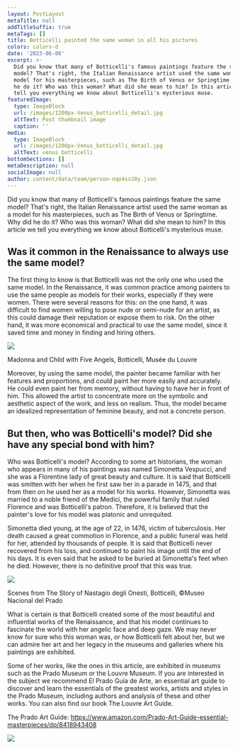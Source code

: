 ```yaml
---
layout: PostLayout
metaTitle: null
addTitleSuffix: true
metaTags: []
title: Botticelli painted the same woman in all his pictures
colors: colors-d
date: '2023-06-06'
excerpt: >-
  Did you know that many of Botticelli's famous paintings feature the same
  model? That's right, the Italian Renaissance artist used the same woman as a
  model for his masterpieces, such as The Birth of Venus or Springtime. Why did
  he do it? Who was this woman? What did she mean to him? In this article we
  tell you everything we know about Botticelli's mysterious muse.
featuredImage:
  type: ImageBlock
  url: /images/1200px-Venus_botticelli_detail.jpg
  altText: Post thumbnail image
  caption: ''
media:
  type: ImageBlock
  url: /images/1200px-Venus_botticelli_detail.jpg
  altText: venus botticelli
bottomSections: []
metaDescription: null
socialImage: null
author: content/data/team/person-nqo4ss20y.json
---
```

Did you know that many of Botticelli's famous paintings feature the same model? That's right, the Italian Renaissance artist used the same woman as a model for his masterpieces, such as The Birth of Venus or Springtime. Why did he do it? Who was this woman? What did she mean to him? In this article we tell you everything we know about Botticelli's mysterious muse.

## Was it common in the Renaissance to always use the same model?


The first thing to know is that Botticelli was not the only one who used the same model. In the Renaissance, it was common practice among painters to use the same people as models for their works, especially if they were women. There were several reasons for this: on the one hand, it was difficult to find women willing to pose nude or semi-nude for an artist, as this could damage their reputation or expose them to risk. On the other hand, it was more economical and practical to use the same model, since it saved time and money in finding and hiring others.

![](https://upload.wikimedia.org/wikipedia/commons/thumb/3/37/Botticelli_Louvre_11.jpg/620px-Botticelli_Louvre_11.jpg)

Madonna and Child with Five Angels, Botticelli, Musée du Louvre

Moreover, by using the same model, the painter became familiar with her features and proportions, and could paint her more easily and accurately. He could even paint her from memory, without having to have her in front of him. This allowed the artist to concentrate more on the symbolic and aesthetic aspect of the work, and less on realism. Thus, the model became an idealized representation of feminine beauty, and not a concrete person.

## But then, who was Botticelli's model? Did she have any special bond with him?

Who was Botticelli's model?
According to some art historians, the woman who appears in many of his paintings was named Simonetta Vespucci, and she was a Florentine lady of great beauty and culture. It is said that Botticelli was smitten with her when he first saw her in a parade in 1475, and that from then on he used her as a model for his works. However, Simonetta was married to a noble friend of the Medici, the powerful family that ruled Florence and was Botticelli's patron. Therefore, it is believed that the painter's love for his model was platonic and unrequited.

Simonetta died young, at the age of 22, in 1476, victim of tuberculosis. Her death caused a great commotion in Florence, and a public funeral was held for her, attended by thousands of people. It is said that Botticelli never recovered from his loss, and continued to paint his image until the end of his days. It is even said that he asked to be buried at Simonetta's feet when he died. However, there is no definitive proof that this was true.

![](https://www.grandesmuseos.news/images/Escenas%20de%20La%20historia%20de%20Nastagio%20degli%20Onesti.jpg)

Scenes from The Story of Nastagio degli Onesti, Botticelli, ©Museo Nacional del Prado

What is certain is that Botticelli created some of the most beautiful and influential works of the Renaissance, and that his model continues to fascinate the world with her angelic face and deep gaze. We may never know for sure who this woman was, or how Botticelli felt about her, but we can admire her art and her legacy in the museums and galleries where his paintings are exhibited.

Some of her works, like the ones in this article, are exhibited in museums such as the Prado Museum or the Louvre Museum. If you are interested in the subject we recommend El Prado Guía de Arte, an essential art guide to discover and learn the essentials of the greatest works, artists and styles in the Prado Museum, including authors and analysis of these and other works. You can also find our book The Louvre Art Guide.

The Prado Art Guide: https://www.amazon.com/Prado-Art-Guide-essential-masterpieces/dp/8418943408

![](/images/1659105482.png)

